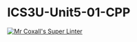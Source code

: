 # ICS3U-Unit5-01-CPP

[![Mr Coxall's Super Linter](https://github.com/CristianoSellitto/ICS3U-Unit5-01-CPP/workflows/Mr%20Coxall's%20Super%20Linter/badge.svg)](https://github.com/CristianoSellitto/ICS3U-Unit5-01-CPP/actions/)

